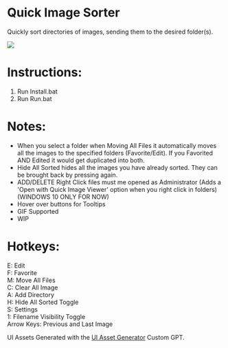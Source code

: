 # Quick Image Sorter
Quickly sort directories of images, sending them to the desired folder(s).

<img src='https://drive.google.com/uc?export=view&id=15f18oRqiSli9P8yWfk00bIq1yeX85UeB'>

# Instructions:
1. Run Install.bat 
2. Run Run.bat

# Notes:
- When you select a folder when Moving All Files it automatically moves all the images to the specified folders (Favorite/Edit).  If you Favorited AND Edited it would get duplicated into both.
- Hide All Sorted hides all the images you have already sorted.  They can be brought back by pressing again.
- ADD/DELETE Right Click files must me opened as Administrator (Adds a 'Open with Quick Image Viewer' option when you right click in folders)  (WINDOWS 10 ONLY FOR  NOW)
- Hover over buttons for Tooltips
- GIF Supported
- WIP

# Hotkeys:
E: Edit <br />
F: Favorite <br />
M: Move All Files <br />
C: Clear All Image <br />
A: Add Directory <br />
H: Hide All Sorted Toggle <br />
S: Settings <br />
1: Filename Visibility Toggle <br />
Arrow Keys: Previous and Last Image



UI Assets Generated with the <a href="https://chat.openai.com/g/g-H0UwwgFOe-ui-asset-generator">UI Asset Generator</a> Custom GPT.
